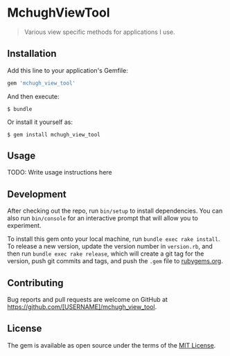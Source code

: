 # MchughViewTool

> Various view specific methods for applications I use.

## Installation

Add this line to your application's Gemfile:

```ruby
gem 'mchugh_view_tool'
```

And then execute:

    $ bundle

Or install it yourself as:

    $ gem install mchugh_view_tool

## Usage

TODO: Write usage instructions here

## Development

After checking out the repo, run `bin/setup` to install dependencies. You can also run `bin/console` for an interactive prompt that will allow you to experiment.

To install this gem onto your local machine, run `bundle exec rake install`. To release a new version, update the version number in `version.rb`, and then run `bundle exec rake release`, which will create a git tag for the version, push git commits and tags, and push the `.gem` file to [rubygems.org](https://rubygems.org).

## Contributing

Bug reports and pull requests are welcome on GitHub at https://github.com/[USERNAME]/mchugh_view_tool.


## License

The gem is available as open source under the terms of the [MIT License](http://opensource.org/licenses/MIT).


